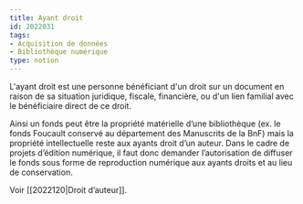 ```yaml
---
title: Ayant droit
id: 2022031
tags:
- Acquisition de données
- Bibliothèque numérique
type: notion
---
```


L'ayant droit est une personne bénéficiant d'un droit sur un document en raison de sa situation juridique, fiscale, financière, ou d'un lien familial avec le bénéficiaire direct de ce droit.

Ainsi un fonds peut être la propriété matérielle d’une bibliothèque (ex. le fonds Foucault conservé au département des Manuscrits de la BnF) mais la propriété intellectuelle reste aux ayants droit d’un auteur. Dans le cadre de projets d’édition numérique, il faut donc demander l’autorisation de diffuser le fonds sous forme de reproduction numérique aux ayants droits et au lieu de conservation.

Voir [[2022120|Droit d’auteur]].

